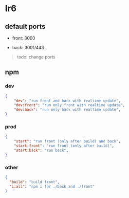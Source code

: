 # lr6

## default ports

- front: 3000

- back: 3001/443

> todo: change ports

## npm

### dev

```JSon
{
    "dev": "run front and back with realtime update",
    "dev:front": "run only front with realtime update",
    "dev:back": "run only back with realtime update",
}
```

### prod

```JSon
{
    "start": "run front (only after build) and back",
    "start:front": "run front (only after build)",
    "start:back": "run back",
}
```

### other

```json
{
  "build": "build front",
  "i:all": "npm i for ./back and ./front"
}
```
